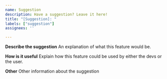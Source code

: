 ```yaml
---
name: Suggestion
description: Have a suggestion? Leave it here!
title: "[Suggestion]: "
labels: ["suggestion"]
assignees: ''

---
```


**Describe the suggestion**
An explanation of what this feature would be.

**How is it useful**
Explain how this feature could be used by either the devs or the user.

**Other**
Other information about the suggestion
